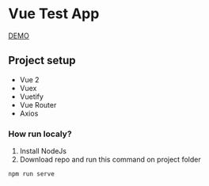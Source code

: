 # Vue Test App

[DEMO](https://zakilvir.github.io/vue-test-app/)

## Project setup

- Vue 2
- Vuex
- Vuetify
- Vue Router
- Axios

### How run localy?

1. Install NodeJs
2. Download repo and run this command on project folder

```
npm run serve
```
